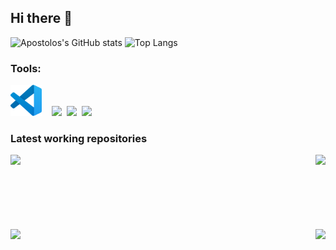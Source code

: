 ## Hi there 👋

<!--
- 🌱 I’m currently learning React, and I will update my techpoli project using React in the next period.
-->

<img alt="Apostolos's GitHub stats" src="https://github-readme-stats-apostolos172.vercel.app/api?username=Apostolos172&hide=stars,issues&count_private=true&theme=maroongold" />

<!-- <img alt="Apostolos's GitHub stats" src="https://github-readme-stats.vercel.app/api?username=Apostolos172&hide=stars,issues&count_private=true&theme=maroongold" /> -->
<!-- prs -->
<img alt="Top Langs" src="https://github-readme-stats-git-masterrstaa-rickstaa.vercel.app/api/top-langs/?username=Apostolos172&theme=panda&layout=compact&langs_count=10" />
<!-- <img alt="Top Langs" src="https://github-readme-stats-apostolos172.vercel.app/api/top-langs/?username=Apostolos172&theme=panda&layout=compact&langs_count=10" /> -->
<!-- <img alt="Top Langs" src="https://github-readme-stats.vercel.app/api/top-langs/?username=Apostolos172&theme=panda&layout=compact&langs_count=10" />
 -->
<!--
**Apostolos172/Apostolos172** is a ✨ _special_ ✨ repository because its `README.md` (this file) appears on your GitHub profile.

Here are some ideas to get you started:

- 🔭 I’m currently working on ...
- 🌱 I’m currently learning React, javascript library
- 👯 I’m looking to collaborate on ...
- 🤔 I’m looking for help with ...
- 💬 Ask me about ...
- 📫 How to reach me: ...
- 😄 Pronouns: ...
- ⚡ Fun fact: ...
-->

### Languages:
<div>
  <img width=50px src="https://brandslogos.com/wp-content/uploads/images/large/java-logo-1.png">&nbsp;
  <img width=50px src="https://raw.githubusercontent.com/github/explore/80688e429a7d4ef2fca1e82350fe8e3517d3494d/topics/html/html.png">&nbsp;
  <img width=50px src="https://raw.githubusercontent.com/github/explore/80688e429a7d4ef2fca1e82350fe8e3517d3494d/topics/css/css.png">&nbsp;
  <img width=50px src="https://raw.githubusercontent.com/github/explore/80688e429a7d4ef2fca1e82350fe8e3517d3494d/topics/javascript/javascript.png">&nbsp;
  <img width=50px src="https://freepngimg.com/thumb/php/5-2-php-logo-png-clipart-thumb.png">&nbsp;
  <img width=50px src="https://raw.githubusercontent.com/github/explore/80688e429a7d4ef2fca1e82350fe8e3517d3494d/topics/python/python.png">&nbsp;
</div>
<!-- https://mpng.subpng.com/20180904/xhu/kisspng-logo-image-computer-icons-php-portable-network-gra-william-davies-meng-mongodb-5b8e9698822d99.0636011515360713205332.jpg PHP -->

### Tools:
<div>
  <img width=50px src="https://raw.githubusercontent.com/github/explore/80688e429a7d4ef2fca1e82350fe8e3517d3494d/topics/visual-studio-code/visual-studio-code.png">&nbsp;&nbsp;&nbsp;
  <img width=50px src="https://cdn.freebiesupply.com/logos/large/2x/eclipse-11-logo-png-transparent.png">&nbsp;
  <img width=50px src="https://upload.wikimedia.org/wikipedia/commons/thumb/5/5f/Windows_logo_-_2012.svg/2048px-Windows_logo_-_2012.svg.png">&nbsp;
  <img width=50px src="https://cdn-icons-png.flaticon.com/512/518/518713.png">&nbsp;
</div>

<!-- for debugging 
<img alt="Apostolos's GitHub stats" src="https://github-readme-stats-apostolos172.vercel.app/api?username=Apostolos172&hide=stars,issues&count_private=true&theme=maroongold" /> 
<img alt="Apostolos's GitHub stats" src="https://github-readme-stats.vercel.app/api?username=Apostolos172&hide=stars,issues&count_private=true&theme=maroongold" />
<img alt="Top Langs" src="https://github-readme-stats-apostolos172.vercel.app/api/top-langs/?username=Apostolos172&theme=panda&layout=compact&langs_count=10" /> 
<img alt="Top Langs" src="https://github-readme-stats.vercel.app/api/top-langs/?username=Apostolos172&theme=panda&layout=compact&langs_count=10" />
-->

### Latest working repositories
<a href="https://github.com/Apostolos172/Advent-Of-Code-2022">
<!--   <img align="left" src="https://github-readme-stats.vercel.app/api/pin/?username=Apostolos172&repo=Advent-Of-Code-2022&theme=gruvbox_light" /> -->
  <img align="left" src="https://github-readme-stats-apostolos172.vercel.app/api/pin/?username=Apostolos172&repo=Advent-Of-Code-2022&theme=gruvbox_light" />
</a>
<a href="https://github.com/Apostolos172/freeCodeCamp-projects">
<!--   <img align="right" src="https://github-readme-stats.vercel.app/api/pin/?username=Apostolos172&repo=freeCodeCamp-projects&theme=gruvbox_light" /> -->
  <img align="right" src="https://github-readme-stats-apostolos172.vercel.app/api/pin/?username=Apostolos172&repo=freeCodeCamp-projects&theme=gruvbox_light" />
</a>
<!-- [![Advent-Of-Code-2022](https://github-readme-stats.vercel.app/api/pin/?username=Apostolos172&repo=Advent-Of-Code-2022)](https://github.com/Apostolos172/Advent-Of-Code-2022)
[![JavaScript-Calculator](https://github-readme-stats.vercel.app/api/pin/?username=Apostolos172&repo=JavaScript-Calculator)](https://github.com/Apostolos172/JavaScript-Calculator) -->
<br/><br/><br/><br/><br/><br/><br/>
<a href="https://github.com/Apostolos172/Guns-management">
  <img align="left" src="https://github-readme-stats-apostolos172.vercel.app/api/pin/?username=Apostolos172&repo=Guns-management&theme=merko" />
</a>
<a href="https://github.com/Apostolos172/clean-eortologio">
  <img align="right" src="https://github-readme-stats-apostolos172.vercel.app/api/pin/?username=Apostolos172&repo=clean-eortologio&theme=merko" />
</a>
